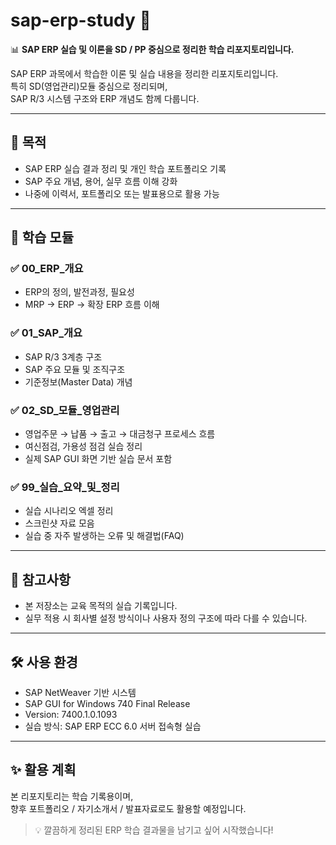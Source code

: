 # sap-erp-study 📘  
📊 **SAP ERP 실습 및 이론을 SD / PP 중심으로 정리한 학습 리포지토리입니다.**

SAP ERP 과목에서 학습한 이론 및 실습 내용을 정리한 리포지토리입니다.  
특히 SD(영업관리)모듈 중심으로 정리되며,  
SAP R/3 시스템 구조와 ERP 개념도 함께 다룹니다.

---

## 📌 목적

- SAP ERP 실습 결과 정리 및 개인 학습 포트폴리오 기록
- SAP 주요 개념, 용어, 실무 흐름 이해 강화
- 나중에 이력서, 포트폴리오 또는 발표용으로 활용 가능

---

## 🧠 학습 모듈

### ✅ 00_ERP_개요
- ERP의 정의, 발전과정, 필요성
- MRP → ERP → 확장 ERP 흐름 이해

### ✅ 01_SAP_개요
- SAP R/3 3계층 구조
- SAP 주요 모듈 및 조직구조
- 기준정보(Master Data) 개념

### ✅ 02_SD_모듈_영업관리
- 영업주문 → 납품 → 출고 → 대금청구 프로세스 흐름
- 여신점검, 가용성 점검 실습 정리
- 실제 SAP GUI 화면 기반 실습 문서 포함

### ✅ 99_실습_요약_및_정리
- 실습 시나리오 엑셀 정리
- 스크린샷 자료 모음
- 실습 중 자주 발생하는 오류 및 해결법(FAQ)

---

## 📎 참고사항

- 본 저장소는 교육 목적의 실습 기록입니다.
- 실무 적용 시 회사별 설정 방식이나 사용자 정의 구조에 따라 다를 수 있습니다.

---

## 🛠️ 사용 환경

- SAP NetWeaver 기반 시스템
- SAP GUI for Windows 740 Final Release
- Version: 7400.1.0.1093
- 실습 방식: SAP ERP ECC 6.0 서버 접속형 실습

---

## ✨ 활용 계획
본 리포지토리는 학습 기록용이며,  
향후 포트폴리오 / 자기소개서 / 발표자료로도 활용할 예정입니다.

> 💡 깔끔하게 정리된 ERP 학습 결과물을 남기고 싶어 시작했습니다!


